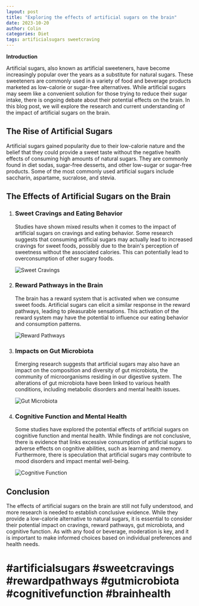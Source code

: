 ```yaml
---
layout: post
title: "Exploring the effects of artificial sugars on the brain"
date: 2023-10-20
author: Colin
categories: Diet
tags: artificialsugars sweetcraving
---
```


**Introduction**

Artificial sugars, also known as artificial sweeteners, have become increasingly popular over the years as a substitute for natural sugars. These sweeteners are commonly used in a variety of food and beverage products marketed as low-calorie or sugar-free alternatives. While artificial sugars may seem like a convenient solution for those trying to reduce their sugar intake, there is ongoing debate about their potential effects on the brain. In this blog post, we will explore the research and current understanding of the impact of artificial sugars on the brain.

## The Rise of Artificial Sugars

Artificial sugars gained popularity due to their low-calorie nature and the belief that they could provide a sweet taste without the negative health effects of consuming high amounts of natural sugars. They are commonly found in diet sodas, sugar-free desserts, and other low-sugar or sugar-free products. Some of the most commonly used artificial sugars include saccharin, aspartame, sucralose, and stevia.

## The Effects of Artificial Sugars on the Brain

1. ### Sweet Cravings and Eating Behavior

   Studies have shown mixed results when it comes to the impact of artificial sugars on cravings and eating behavior. Some research suggests that consuming artificial sugars may actually lead to increased cravings for sweet foods, possibly due to the brain's perception of sweetness without the associated calories. This can potentially lead to overconsumption of other sugary foods.

   ![Sweet Cravings](https://source.unsplash.com/1600x900/?dessert,sugar,-artificial+sugar)

2. ### Reward Pathways in the Brain

   The brain has a reward system that is activated when we consume sweet foods. Artificial sugars can elicit a similar response in the reward pathways, leading to pleasurable sensations. This activation of the reward system may have the potential to influence our eating behavior and consumption patterns.

   ![Reward Pathways](https://source.unsplash.com/1600x900/?brain,reward,pathways)

3. ### Impacts on Gut Microbiota

   Emerging research suggests that artificial sugars may also have an impact on the composition and diversity of gut microbiota, the community of microorganisms residing in our digestive system. The alterations of gut microbiota have been linked to various health conditions, including metabolic disorders and mental health issues.

   ![Gut Microbiota](https://source.unsplash.com/1600x900/?gut,microbiota,bacteria)

4. ### Cognitive Function and Mental Health

   Some studies have explored the potential effects of artificial sugars on cognitive function and mental health. While findings are not conclusive, there is evidence that links excessive consumption of artificial sugars to adverse effects on cognitive abilities, such as learning and memory. Furthermore, there is speculation that artificial sugars may contribute to mood disorders and impact mental well-being.

   ![Cognitive Function](https://source.unsplash.com/1600x900/?cognitive,function,-artificial+sugar)

## Conclusion

The effects of artificial sugars on the brain are still not fully understood, and more research is needed to establish conclusive evidence. While they provide a low-calorie alternative to natural sugars, it is essential to consider their potential impact on cravings, reward pathways, gut microbiota, and cognitive function. As with any food or beverage, moderation is key, and it is important to make informed choices based on individual preferences and health needs.

# **\#artificialsugars #sweetcravings #rewardpathways #gutmicrobiota #cognitivefunction #brainhealth**